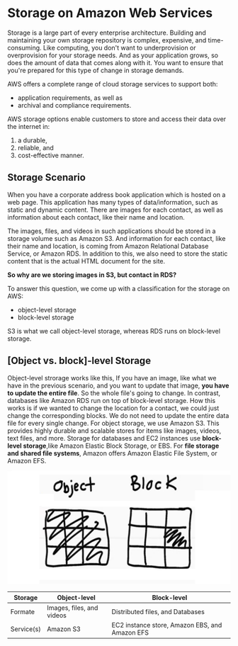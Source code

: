 # Storage on Amazon Web Services


Storage is a large part of every enterprise architecture. Building and maintaining your own storage repository is complex, expensive, and time-consuming. Like computing, you don't want to underprovision or overprovision for your storage needs. And as your application grows, so does the amount of data that comes along with it. You want to ensure that you're prepared for this type of change in storage demands. 

AWS offers a complete range of cloud storage services to support both:

- application requirements, as well as 
- archival and compliance requirements. 



AWS storage options enable customers to store and access their data over the internet in:

1. a durable, 
2. reliable, and 
3. cost-effective manner. 

## Storage Scenario

When you have a corporate address book application which is hosted on a web page. This application has many types of data/information, such as static and dynamic content. There are images for each contact, as well as information about each contact, like their name and location.

The images, files, and  videos in such applications should be stored in a storage volume such as Amazon S3. And information for each contact, like their name and location, is coming from Amazon Relational Database Service, or Amazon RDS.  In addition to this, we also need to store the static content that is the actual HTML document for the site.   

**So why are we storing images in S3, but contact in RDS?**

To answer this question, we come up with a classification for the storage on AWS:

- object-level storage
- block-level storage

S3 is what we call object-level storage, whereas RDS runs on block-level storage.


## [Object vs. block]-level Storage

Object-level strorage works like this, If you have an image, like what we have in the previous scenario, and you want to update that image, **you have to update the entire file**. So the whole file's going to change. In contrast, databases like Amazon RDS run on top of block-level storage.  How this works is if we wanted to change the location for a contact, we could just change the corresponding blocks. We do not need to update the entire data file for every single change. For object storage, we use Amazon S3. This provides highly durable and scalable stores for items like images, videos, text files, and more. Storage for databases and EC2 instances use **block-level storage**,like Amazon Elastic Block Storage, or EBS. For **file storage and shared file systems**, Amazon offers Amazon Elastic File System, or Amazon EFS. 


![](oVb.png)

| Storage    	| Object-level               	| Block-level                       	|
|------------	|----------------------------	|-----------------------------------	|
| Formate    	| Images, files,  and videos 	| Distributed files,  and Databases 	|
| Service(s) 	| Amazon S3                  	| EC2 instance store, Amazon EBS,  and Amazon EFS       	|